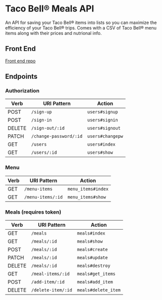 # Taco Bell® Meals API
An API for saving your Taco Bell® items into lists so you can maximize the efficiency of your Taco Bell® trips. Comes with a CSV of Taco Bell® menu items along with their prices and nutrional info.
## Front End
[Front end repo](https://github.com/jltyler/taco-bell-meal-front)
## Endpoints
### Authorization
Verb | URI Pattern | Action
--- | --- | ---
POST | `/sign-up` | `users#signup`
POST | `/sign-in` | `users#signin`
DELETE | `/sign-out/:id` | `users#signout`
PATCH | `/change-password/:id` | `users#changepw`
GET | `/users` | `users#index`
GET | `/users/:id` | `users#show`

### Menu
Verb | URI Pattern | Action
--- | --- | ---
GET | `/menu-items` | `menu_items#index`
GET | `/menu-items/:id` | `menu_items#show`

### Meals (requires token)
Verb | URI Pattern | Action
--- | --- | ---
GET | `/meals` | `meals#index`
GET | `/meals/:id` | `meals#show`
POST | `/meals/:id` | `meals#create`
PATCH | `/meals/:id` | `meals#update`
DELETE | `/meals/:id` | `meals#destroy`
GET | `/meal-items/:id` | `meals#get_items`
POST | `/add-item/:id` | `meals#add_item`
DELETE | `/delete-item/:id` | `meals#delete_item`
